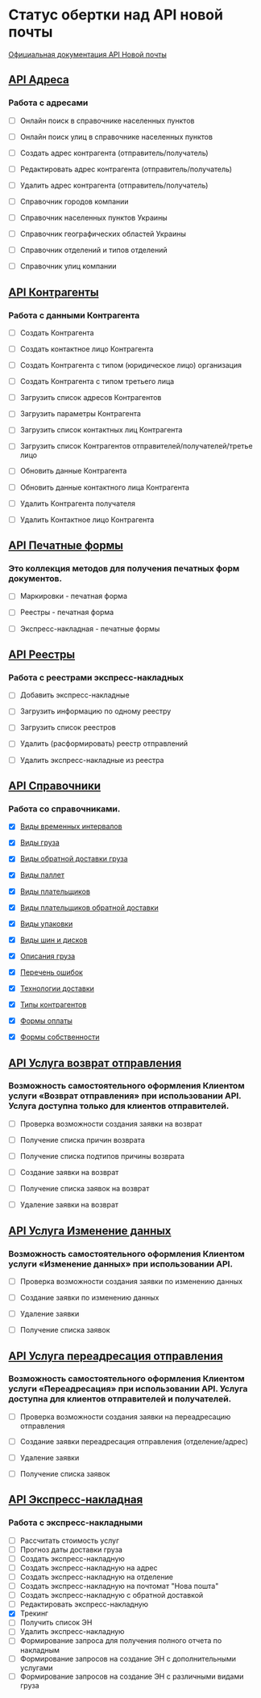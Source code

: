 # Статус обертки над API новой почты

[Официальная документация API Новой почты](https://devcenter.novaposhta.ua/docs/services/)


## [API Адреса](https://devcenter.novaposhta.ua/docs/services/556d7ccaa0fe4f08e8f7ce43)
### Работа с адресами
- [ ] Онлайн поиск в справочнике населенных пунктов
- [ ] Онлайн поиск улиц в справочнике населенных пунктов
- [ ] Создать адрес контрагента (отправитель/получатель)
- [ ] Редактировать адрес контрагента (отправитель/получатель)
- [ ] Удалить адрес контрагента (отправитель/получатель)
- [ ] Справочник городов компании
- [ ] Справочник населенных пунктов Украины
- [ ] Справочник географических областей Украины
- [ ] Справочник отделений и типов отделений
- [ ] Справочник улиц компании


## [API Контрагенты](https://devcenter.novaposhta.ua/docs/services/557eb8c8a0fe4f02fc455b2d)
### Работа с данными Контрагента
- [ ] Создать Контрагента
- [ ] Создать контактное лицо Контрагента
- [ ] Создать Контрагента с типом (юридическое лицо) организация
- [ ] Создать Контрагента с типом третьего лица
- [ ] Загрузить список адресов Контрагентов
- [ ] Загрузить параметры Контрагента
- [ ] Загрузить список контактных лиц Контрагента
- [ ] Загрузить список Контрагентов отправителей/получателей/третье лицо
- [ ] Обновить данные Контрагента
- [ ] Обновить данные контактного лица Контрагента
- [ ] Удалить Контрагента получателя
- [ ] Удалить Контактное лицо Контрагента


## [API Печатные формы](https://devcenter.novaposhta.ua/docs/services/556d7280a0fe4f08e8f7ce40)
### Это коллекция методов для получения печатных форм документов.
- [ ] Маркировки - печатная форма
- [ ] Реестры - печатная форма
- [ ] Экспресс-накладная - печатные формы


## [API Реестры](https://devcenter.novaposhta.ua/docs/services/55662bd3a0fe4f10086ec96e)
### Работа с реестрами экспресс-накладных
- [ ] Добавить экспресс-накладные
- [ ] Загрузить информацию по одному реестру
- [ ] Загрузить список реестров
- [ ] Удалить (расформировать) реестр отправлений
- [ ] Удалить экспресс-накладные из реестра


## [API Справочники](https://devcenter.novaposhta.ua/docs/services/55702570a0fe4f0cf4fc53ed)
### Работа со справочниками.
- [x] [Виды временных интервалов](/docs/Common.md#getTimeIntervals)
- [x] [Виды груза](/docs/Common.md#getCargoTypes)
- [x] [Виды обратной доставки груза](/docs/Common.md#getBackwardDeliveryCargoTypes)
- [x] [Виды паллет](/docs/Common.md#getPalletsList)
- [x] [Виды плательщиков](/docs/Common.md#getTypesOfPayers)
- [x] [Виды плательщиков обратной доставки](/docs/Common.md#getTypesOfPayersForRedelivery)
- [x] [Виды упаковки](/docs/Common.md#getPackList)
- [x] [Виды шин и дисков](/docs/Common.md#getTiresWheelsList)
- [x] [Описания груза](/docs/Common.md#getCargoDescriptionList)
- [x] [Перечень ошибок](/docs/CommonGeneral.md#getMessageCodeText)
- [x] [Технологии доставки](/docs/Common.md#getServiceTypes)
- [x] [Типы контрагентов](/docs/Common.md#getTypesOfCounterparties)
- [x] [Формы оплаты](/docs/Common.md#getPaymentForms)
- [x] [Формы собственности](/docs/Common.md#getOwnershipFormsList)


## [API Услуга возврат отправления](https://devcenter.novaposhta.ua/docs/services/58ad7185eea27006cc36d649)
### Возможность самостоятельного оформления Клиентом услуги «Возврат отправления» при использовании API. Услуга доступна только для клиентов отправителей.
- [ ] Проверка возможности создания заявки на возврат
- [ ] Получение списка причин возврата
- [ ] Получение списка подтипов причины возврата
- [ ] Создание заявки на возврат
- [ ] Получение списка заявок на возврат
- [ ] Удаление заявки на возврат


## [API Услуга Изменение данных](https://devcenter.novaposhta.ua/docs/services/59eef733ff2c200ce4f6f904)
### Возможность самостоятельного оформления Клиентом услуги «Изменение данных» при использовании API.
- [ ] Проверка возможности создания заявки по изменению данных
- [ ] Создание заявки по изменению данных
- [ ] Удаление заявки
- [ ] Получение списка заявок


## [API Услуга переадресация отправления](https://devcenter.novaposhta.ua/docs/services/58f722b3ff2c200c04673bd1)
### Возможность самостоятельного оформления Клиентом услуги «Переадресация» при использовании API. Услуга доступна для клиентов отправителей и получателей.
- [ ] Проверка возможности создания заявки на переадресацию отправления
- [ ] Создание заявки переадресация отправления (отделение/адрес)
- [ ] Удаление заявки
- [ ] Получение списка заявок


## [API Экспресс-накладная](https://devcenter.novaposhta.ua/docs/services/556eef34a0fe4f02049c664e)
### Работа с экспресс-накладными
- [ ] Рассчитать стоимость услуг
- [ ] Прогноз даты доставки груза
- [ ] Создать экспресс-накладную
- [ ] Создать экспресс-накладную на адрес
- [ ] Создать экспресс-накладную на отделение
- [ ] Создать экспресс-накладную на почтомат "Нова пошта"
- [ ] Создать экспресс-накладную с обратной доставкой
- [ ] Редактировать экспресс-накладную
- [x] Трекинг
- [ ] Получить список ЭН
- [ ] Удалить экспресс-накладную
- [ ] Формирование запроса для получения полного отчета по накладным
- [ ] Формирование запросов на создание ЭН с дополнительными услугами
- [ ] Формирование запросов на создание ЭН с различными видами груза
